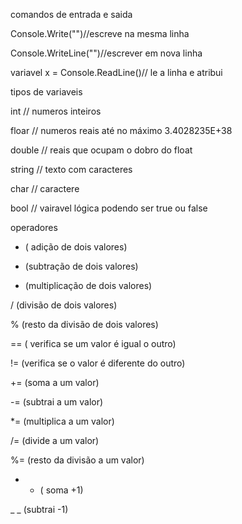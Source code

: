 comandos de entrada e saida

Console.Write("")//escreve na mesma linha

Console.WriteLine("")//escrever em nova linha

variavel x = Console.ReadLine()// le a linha e atribui

tipos de variaveis

int // numeros inteiros

floar // numeros reais até no máximo 3.4028235E+38

double // reais que ocupam o dobro do float

string // texto com caracteres

char // caractere

bool // vairavel lógica podendo ser true ou false

operadores

+ ( adição de dois valores) 

-  (subtração de dois valores)

* (multiplicação de dois  valores)

/ (divisão de dois valores)

% (resto da divisão de dois valores)

== ( verifica se um valor é igual o outro)

!= (verifica se o valor é diferente do outro)

+= (soma a um valor)

-= (subtrai a um valor)

*= (multiplica a um valor)

/= (divide a um valor)

%= (resto da divisão a um valor)

+ + ( soma +1)

_ _ (subtrai -1)
